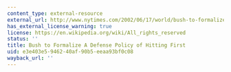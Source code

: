 ```yaml
---
content_type: external-resource
external_url: http://www.nytimes.com/2002/06/17/world/bush-to-formalize-a-defense-policy-of-hitting-first.html
has_external_license_warning: true
license: https://en.wikipedia.org/wiki/All_rights_reserved
status: ''
title: Bush to Formalize A Defense Policy of Hitting First
uid: e3e403e5-9462-40af-90b5-eeaa93bf0c08
wayback_url: ''
---
```

